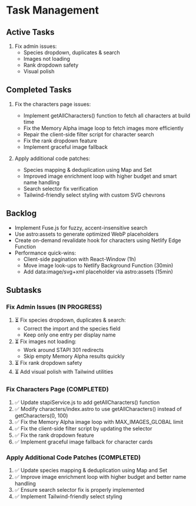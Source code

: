 # Task Management

## Active Tasks
1. Fix admin issues:
   - Species dropdown, duplicates & search
   - Images not loading
   - Rank dropdown safety
   - Visual polish

## Completed Tasks
1. Fix the characters page issues:
   - Implement getAllCharacters() function to fetch all characters at build time
   - Fix the Memory Alpha image loop to fetch images more efficiently
   - Repair the client-side filter script for character search
   - Fix the rank dropdown feature
   - Implement graceful image fallback

2. Apply additional code patches:
   - Species mapping & deduplication using Map and Set
   - Improved image enrichment loop with higher budget and smart name handling
   - Search selector fix verification
   - Tailwind-friendly select styling with custom SVG chevrons

## Backlog
- Implement Fuse.js for fuzzy, accent-insensitive search
- Use astro:assets to generate optimized WebP placeholders
- Create on-demand revalidate hook for characters using Netlify Edge Function
- Performance quick-wins:
  - Client-side pagination with React-Window (1h)
  - Move image look-ups to Netlify Background Function (30min)
  - Add data:image/svg+xml placeholder via astro:assets (15min)

## Subtasks
### Fix Admin Issues (IN PROGRESS)
1. ⏳ Fix species dropdown, duplicates & search:
   - Correct the import and the species field
   - Keep only one entry per display name
2. ⏳ Fix images not loading:
   - Work around STAPI 301 redirects
   - Skip empty Memory Alpha results quickly
3. ⏳ Fix rank dropdown safety
4. ⏳ Add visual polish with Tailwind utilities

### Fix Characters Page (COMPLETED)
1. ✅ Update stapiService.js to add getAllCharacters() function
2. ✅ Modify characters/index.astro to use getAllCharacters() instead of getCharacters(0, 100)
3. ✅ Fix the Memory Alpha image loop with MAX_IMAGES_GLOBAL limit
4. ✅ Fix the client-side filter script by updating the selector
5. ✅ Fix the rank dropdown feature
6. ✅ Implement graceful image fallback for character cards

### Apply Additional Code Patches (COMPLETED)
1. ✅ Update species mapping & deduplication using Map and Set
2. ✅ Improve image enrichment loop with higher budget and better name handling
3. ✅ Ensure search selector fix is properly implemented
4. ✅ Implement Tailwind-friendly select styling